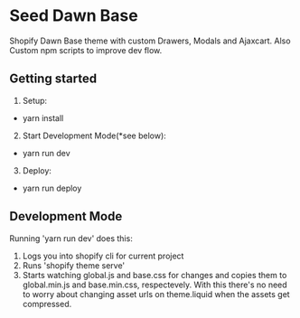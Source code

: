 # Seed Dawn Base

Shopify Dawn Base theme with custom Drawers, Modals and Ajaxcart. Also Custom npm scripts to improve dev flow.

## Getting started

1. Setup:
  - yarn install 

2. Start Development Mode(*see below):
  - yarn run dev

3. Deploy:
  - yarn run deploy

## Development Mode
Running 'yarn run dev' does this:
  1. Logs you into shopify cli for current project
  2. Runs 'shopify theme serve'
  3. Starts watching global.js and base.css for changes and copies
  them to global.min.js and base.min.css, respectevely. With this there's no need to worry about changing asset urls on theme.liquid when the assets get compressed.